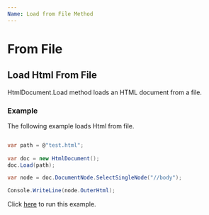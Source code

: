 ```yaml
---
Name: Load from File Method
---
```


# From File

## Load Html From File

HtmlDocument.Load method loads an HTML document from a file.

### Example

The following example loads Html from file.

```csharp {:gist="118d4dd3f8fbf12926947603da392fb4"}

var path = @"test.html";
		
var doc = new HtmlDocument();
doc.Load(path);

var node = doc.DocumentNode.SelectSingleNode("//body");

Console.WriteLine(node.OuterHtml);	

```

Click [here](https://dotnetfiddle.net/EsvZyg) to run this example.
